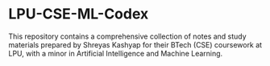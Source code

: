 # LPU-CSE-ML-Codex
This repository contains a comprehensive collection of notes and study materials prepared by Shreyas Kashyap for their BTech (CSE) coursework at LPU, with a minor in Artificial Intelligence and Machine Learning.
